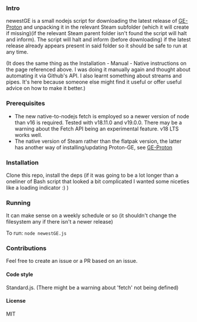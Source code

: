 ### Intro
newestGE is a small nodejs script for downloading the latest release of [GE-Proton](https://github.com/GloriousEggroll/proton-ge-custom#native) and unpacking it in the relevant Steam subfolder (which it will create if missing)(if the relevant Steam parent folder isn't found the script will halt and inform). The script will halt and inform (before downloading) if the latest release already appears present in said folder so it should be safe to run at any time. 

(It does the same thing as the Installation - Manual - Native instructions on the page referenced above. I was doing it manually again and thought about automating it via Github's API. I also learnt something about streams and pipes. It's here because someone else might find it useful or offer useful advice on how to make it better.)

### Prerequisites
- The new native-to-nodejs fetch is employed so a newer version of node than v16 is required. Tested with v18.11.0 and v19.0.0. There may be a warning about the Fetch API being an experimental feature. v18 LTS works well. 
- The native version of Steam rather than the flatpak version, the latter has another way of installing/updating Proton-GE, see 
[GE-Proton](https://github.com/GloriousEggroll/proton-ge-custom#flatpak)

### Installation
Clone this repo, install the deps (if it was going to be a lot longer than a oneliner of Bash script that looked a bit complicated I wanted some niceties like a loading indicator :) ) 

### Running
It can make sense on a weekly schedule or so (it shouldn't change the filesystem any if there isn't a newer release)


To run:
`node newestGE.js`

### Contributions
Feel free to create an issue or a PR based on an issue.

#### Code style
Standard.js. (There might be a warning about 'fetch' not being defined)

#### License
MIT
